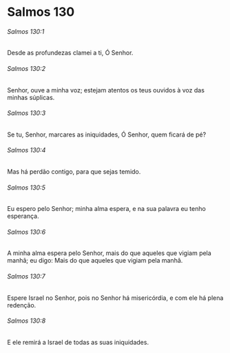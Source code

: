 # Salmos 130

###### Salmos 130:1

Desde as profundezas clamei a ti, Ó Senhor.

###### Salmos 130:2

Senhor, ouve a minha voz; estejam atentos os teus ouvidos à voz das minhas súplicas.

###### Salmos 130:3

Se tu, Senhor, marcares as iniquidades, Ó Senhor, quem ficará de pé?

###### Salmos 130:4

Mas há perdão contigo, para que sejas temido.

###### Salmos 130:5

Eu espero pelo Senhor; minha alma espera, e na sua palavra eu tenho esperança.

###### Salmos 130:6

A minha alma espera pelo Senhor, mais do que aqueles que vigiam pela manhã; eu digo: Mais do que aqueles que vigiam pela manhã.

###### Salmos 130:7

Espere Israel no Senhor, pois no Senhor há misericórdia, e com ele há plena redenção.

###### Salmos 130:8

E ele remirá a Israel de todas as suas iniquidades.

